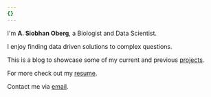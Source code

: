 ```yaml
---
{}
---
```


I'm **A. Siobhan Oberg**, a Biologist and Data Scientist.

I enjoy finding data driven solutions to complex questions.

This is a blog to showcase some of my current and previous [projects].

For more check out my [resume].

Contact me via [email].



[projects]: /projects
[resume]: https://siobhan-oberg-data-science.netlify.app/resume/
[email]: mailto:aso35170@gmail.com
